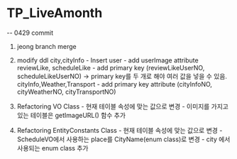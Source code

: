 # TP_LiveAmonth
-- 0429 commit
   1. jeong branch merge
   
   2. modify ddl 
                city,cityInfo - Insert
                user - add userImage attribute
                reviewLike, scheduleLike - add primary key (reviewLikeUserNO, scheduleLikeUserNO)
                     -> primary key를 두 개로 해야 여러 값을 넣을 수 있음.
                cityInfo,Weather,Transport - add primary key attribute (cityInfoNO, cityWeatherNO, cityTransportNO)
                  
   3. Refactoring VO Class
               - 현재 테이블 속성에 맞는 값으로 변경
               - 이미지를 가지고 있는 테이블은 getImageURL() 함수 추가
                  
   4. Refactoring EntityConstants Class
               - 현재 테이블 속성에 맞는 값으로 변경
               - ScheduleVO에서 사용하는 place를 CityName(enum class)로 변경
               - city 에서 사용되는 enum class 추가
